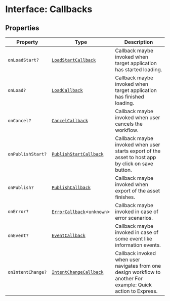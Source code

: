 # Interface: Callbacks

## Properties

| Property | Type | Description |
| ------ | ------ | ------ |
| `onLoadStart?` | [`LoadStartCallback`](../type-aliases/LoadStartCallback.md) | Callback maybe invoked when target application has started loading. |
| `onLoad?` | [`LoadCallback`](../type-aliases/LoadCallback.md) | Callback maybe invoked when target application has finished loading. |
| `onCancel?` | [`CancelCallback`](../type-aliases/CancelCallback.md) | Callback maybe invoked when user cancels the workflow. |
| `onPublishStart?` | [`PublishStartCallback`](../type-aliases/PublishStartCallback.md) | Callback maybe invoked when user starts export of the asset to host app by click on save button. |
| `onPublish?` | [`PublishCallback`](../type-aliases/PublishCallback.md) | Callback maybe invoked when export of the asset finishes. |
| `onError?` | [`ErrorCallback`](../../../error/CCEverywhereError.types/type-aliases/ErrorCallback.md)<`unknown`\> | Callback maybe invoked in case of error scenarios. |
| `onEvent?` | [`EventCallback`](../type-aliases/EventCallback.md) | Callback maybe invoked in case of some event like information events. |
| `onIntentChange?` | [`IntentChangeCallback`](../type-aliases/IntentChangeCallback.md) | Callback invoked when user navigates from one design workflow to another For example: Quick action to Express. |
